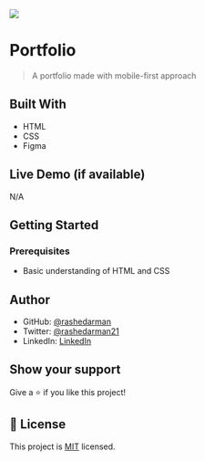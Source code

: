 ![](https://img.shields.io/badge/Microverse-blueviolet)

# Portfolio

> A portfolio made with mobile-first approach

## Built With

- HTML
- CSS
- Figma

## Live Demo (if available)

N/A

## Getting Started

### Prerequisites

- Basic understanding of HTML and CSS

## Author

- GitHub: [@rashedarman](https://github.com/rashedarman)
- Twitter: [@rashedarman21](https://twitter.com/rashedarman21)
- LinkedIn: [LinkedIn](https://www.linkedin.com/in/rashedarman/)

## Show your support

Give a ⭐️ if you like this project!

## 📝 License

This project is [MIT](./LICENSE) licensed.
